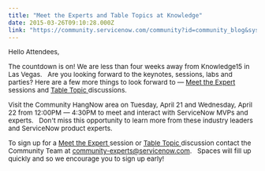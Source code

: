```yaml
---
title: "Meet the Experts and Table Topics at Knowledge"
date: 2015-03-26T09:10:28.000Z
link: "https://community.servicenow.com/community?id=community_blog&sys_id=262da6e5dbd0dbc01dcaf3231f9619a4"
---
```

<p><span style="font-size: 10pt;">Hello Attendees,</span></p><p></p><p><span style="font-size: 10pt;">The countdown is on! We are less than four weeks away from Knowledge15 in Las Vegas.   Are you looking forward to the keynotes, sessions, labs and parties? Here are a few more things to look forward to — <a title="" _jive_internal="true" href="/community/knowledge-user-conference/knowledge15/meet-the-experts">Meet the Expert </a>sessions and <a title="" _jive_internal="true" href="/community/knowledge-user-conference/knowledge15/meet-the-experts">Table Topic </a>discussions. </span></p><p></p><p><span style="font-size: 10pt;">Visit the Community HangNow area on Tuesday, April 21 and Wednesday, April 22 from 12:00PM — 4:30PM to meet and interact with ServiceNow MVPs and experts.   Don't miss this opportunity to learn more from these industry leaders and ServiceNow product experts.   </span></p><p></p><p><span style="font-size: 10pt;">To sign up for a <a title="" _jive_internal="true" href="/community/knowledge-user-conference/knowledge15/meet-the-experts">Meet the Expert </a>session or <a title="" _jive_internal="true" href="/community/knowledge-user-conference/knowledge15/meet-the-experts">Table Topic </a>discussion contact the Community Team at <a title="mmunity-experts@servicenow.com" href="mailto:community-experts@servicenow.com">community-experts@servicenow.com</a>.   Spaces will fill up quickly and so we encourage you to sign up early! </span></p>
